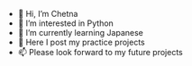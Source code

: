 - 👋 Hi, I’m Chetna 
- 👀 I’m interested in Python
- 🌱 I’m currently learning Japanese
- 💞️ Here I post my practice projects 
- 📫 Please look forward to my future projects

<!---
Chetsxx/Chetsxx is a ✨ special ✨ repository because its `README.md` (this file) appears on your GitHub profile.
You can click the Preview link to take a look at your changes.
--->
